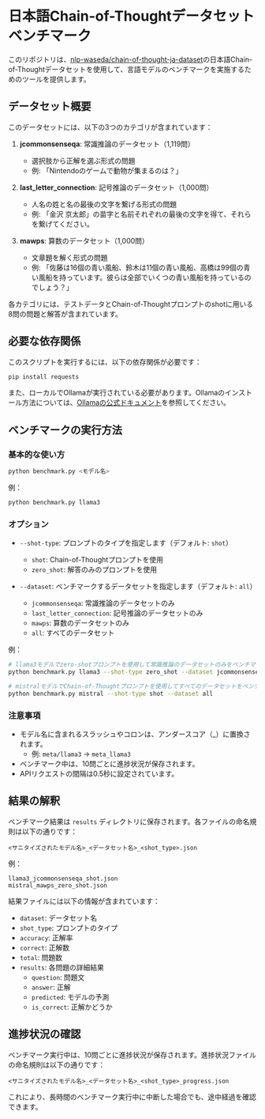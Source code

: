 # 日本語Chain-of-Thoughtデータセットベンチマーク

このリポジトリは、[nlp-waseda/chain-of-thought-ja-dataset](https://github.com/nlp-waseda/chain-of-thought-ja-dataset)の日本語Chain-of-Thoughtデータセットを使用して、言語モデルのベンチマークを実施するためのツールを提供します。

## データセット概要

このデータセットには、以下の3つのカテゴリが含まれています：

1. **jcommonsenseqa**: 常識推論のデータセット（1,119問）
   - 選択肢から正解を選ぶ形式の問題
   - 例: 「Nintendoのゲームで動物が集まるのは？」

2. **last_letter_connection**: 記号推論のデータセット（1,000問）
   - 人名の姓と名の最後の文字を繋げる形式の問題
   - 例: 「金沢 京太郎」の苗字と名前それぞれの最後の文字を得て、それらを繋げてください。

3. **mawps**: 算数のデータセット（1,000問）
   - 文章題を解く形式の問題
   - 例: 「佐藤は16個の青い風船、鈴木は11個の青い風船、高橋は99個の青い風船を持っています。彼らは全部でいくつの青い風船を持っているのでしょう？」

各カテゴリには、テストデータとChain-of-Thoughtプロンプトのshotに用いる8問の問題と解答が含まれています。

## 必要な依存関係

このスクリプトを実行するには、以下の依存関係が必要です：

```bash
pip install requests
```

また、ローカルでOllamaが実行されている必要があります。Ollamaのインストール方法については、[Ollamaの公式ドキュメント](https://ollama.ai/)を参照してください。

## ベンチマークの実行方法

### 基本的な使い方

```bash
python benchmark.py <モデル名>
```

例：
```bash
python benchmark.py llama3
```

### オプション

- `--shot-type`: プロンプトのタイプを指定します（デフォルト: `shot`）
  - `shot`: Chain-of-Thoughtプロンプトを使用
  - `zero_shot`: 解答のみのプロンプトを使用

- `--dataset`: ベンチマークするデータセットを指定します（デフォルト: `all`）
  - `jcommonsenseqa`: 常識推論のデータセットのみ
  - `last_letter_connection`: 記号推論のデータセットのみ
  - `mawps`: 算数のデータセットのみ
  - `all`: すべてのデータセット

例：
```bash
# llama3モデルでzero-shotプロンプトを使用して常識推論のデータセットのみをベンチマーク
python benchmark.py llama3 --shot-type zero_shot --dataset jcommonsenseqa

# mistralモデルでChain-of-Thoughtプロンプトを使用してすべてのデータセットをベンチマーク
python benchmark.py mistral --shot-type shot --dataset all
```

### 注意事項

- モデル名に含まれるスラッシュやコロンは、アンダースコア（_）に置換されます。
  - 例: `meta/llama3` → `meta_llama3`
- ベンチマーク中は、10問ごとに進捗状況が保存されます。
- APIリクエストの間隔は0.5秒に設定されています。

## 結果の解釈

ベンチマーク結果は `results` ディレクトリに保存されます。各ファイルの命名規則は以下の通りです：

```
<サニタイズされたモデル名>_<データセット名>_<shot_type>.json
```

例：
```
llama3_jcommonsenseqa_shot.json
mistral_mawps_zero_shot.json
```

結果ファイルには以下の情報が含まれています：

- `dataset`: データセット名
- `shot_type`: プロンプトのタイプ
- `accuracy`: 正解率
- `correct`: 正解数
- `total`: 問題数
- `results`: 各問題の詳細結果
  - `question`: 問題文
  - `answer`: 正解
  - `predicted`: モデルの予測
  - `is_correct`: 正解かどうか

## 進捗状況の確認

ベンチマーク実行中は、10問ごとに進捗状況が保存されます。進捗状況ファイルの命名規則は以下の通りです：

```
<サニタイズされたモデル名>_<データセット名>_<shot_type>_progress.json
```

これにより、長時間のベンチマーク実行中に中断した場合でも、途中経過を確認できます。